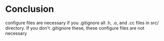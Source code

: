 # Conclusion
configure files are necessary if you .gitignore all .h, .o, and .cc files in src/ directory. If you don't .gitignore these, these configure files are not necessary
